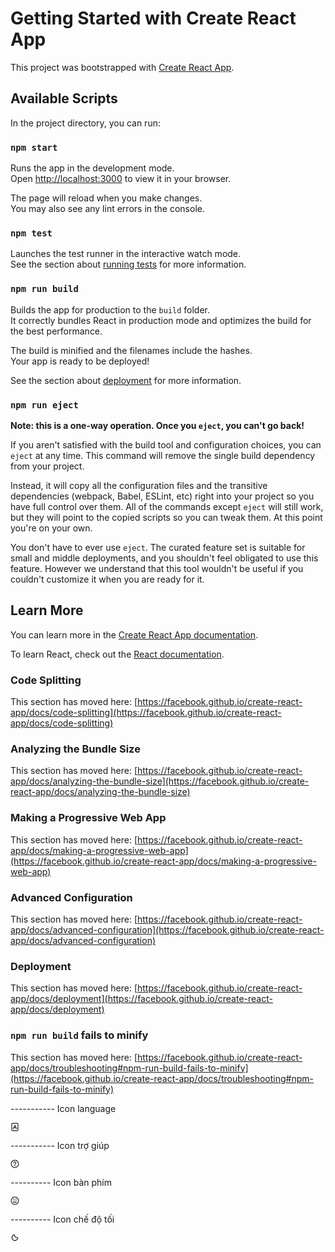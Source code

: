 # Getting Started with Create React App

This project was bootstrapped with [Create React App](https://github.com/facebook/create-react-app).

## Available Scripts

In the project directory, you can run:

### `npm start`

Runs the app in the development mode.\
Open [http://localhost:3000](http://localhost:3000) to view it in your browser.

The page will reload when you make changes.\
You may also see any lint errors in the console.

### `npm test`

Launches the test runner in the interactive watch mode.\
See the section about [running tests](https://facebook.github.io/create-react-app/docs/running-tests) for more information.

### `npm run build`

Builds the app for production to the `build` folder.\
It correctly bundles React in production mode and optimizes the build for the best performance.

The build is minified and the filenames include the hashes.\
Your app is ready to be deployed!

See the section about [deployment](https://facebook.github.io/create-react-app/docs/deployment) for more information.

### `npm run eject`

**Note: this is a one-way operation. Once you `eject`, you can't go back!**

If you aren't satisfied with the build tool and configuration choices, you can `eject` at any time. This command will remove the single build dependency from your project.

Instead, it will copy all the configuration files and the transitive dependencies (webpack, Babel, ESLint, etc) right into your project so you have full control over them. All of the commands except `eject` will still work, but they will point to the copied scripts so you can tweak them. At this point you're on your own.

You don't have to ever use `eject`. The curated feature set is suitable for small and middle deployments, and you shouldn't feel obligated to use this feature. However we understand that this tool wouldn't be useful if you couldn't customize it when you are ready for it.

## Learn More

You can learn more in the [Create React App documentation](https://facebook.github.io/create-react-app/docs/getting-started).

To learn React, check out the [React documentation](https://reactjs.org/).

### Code Splitting

This section has moved here: [https://facebook.github.io/create-react-app/docs/code-splitting](https://facebook.github.io/create-react-app/docs/code-splitting)

### Analyzing the Bundle Size

This section has moved here: [https://facebook.github.io/create-react-app/docs/analyzing-the-bundle-size](https://facebook.github.io/create-react-app/docs/analyzing-the-bundle-size)

### Making a Progressive Web App

This section has moved here: [https://facebook.github.io/create-react-app/docs/making-a-progressive-web-app](https://facebook.github.io/create-react-app/docs/making-a-progressive-web-app)

### Advanced Configuration

This section has moved here: [https://facebook.github.io/create-react-app/docs/advanced-configuration](https://facebook.github.io/create-react-app/docs/advanced-configuration)

### Deployment

This section has moved here: [https://facebook.github.io/create-react-app/docs/deployment](https://facebook.github.io/create-react-app/docs/deployment)

### `npm run build` fails to minify

This section has moved here: [https://facebook.github.io/create-react-app/docs/troubleshooting#npm-run-build-fails-to-minify](https://facebook.github.io/create-react-app/docs/troubleshooting#npm-run-build-fails-to-minify)

----------- Icon language

<span class="Button_icon__+4aRu menuPopper_icon-menu-item__cMi2K"><i style="line-height: 0;"><svg width="1em" height="1em" viewBox="0 0 48 48" fill="currentColor" xmlns="http://www.w3.org/2000/svg"><path fill-rule="evenodd" clip-rule="evenodd" d="M11 2C7.68629 2 5 4.68629 5 8V40C5 43.3137 7.68629 46 11 46H37C40.3137 46 43 43.3137 43 40V8C43 4.68629 40.3137 2 37 2H11ZM9 8C9 6.89543 9.89543 6 11 6H37C38.1046 6 39 6.89543 39 8V40C39 41.1046 38.1046 42 37 42H11C9.89543 42 9 41.1046 9 40V8ZM26.063 14.1175C25.7306 13.4415 25.0465 13.0096 24.2933 13.0002C23.54 12.9907 22.8453 13.4054 22.4961 14.0729L15.6945 27.0746L12.4672 33.1814C12.2092 33.6697 12.3958 34.2747 12.8841 34.5328L14.6524 35.4672C15.1407 35.7253 15.7457 35.5386 16.0038 35.0503L18.6718 30.0017H29.4421L32.0324 35.0274C32.2854 35.5183 32.8885 35.7112 33.3794 35.4581L35.1572 34.5419C35.6481 34.2888 35.8409 33.6858 35.5879 33.1948L32.4477 27.1022L26.063 14.1175ZM27.4492 26.0017H20.77L24.213 19.4202L27.4492 26.0017Z"></path></svg></i></span>

----------- Icon trợ giúp

<span class="Button_icon__+4aRu menuPopper_icon-menu-item__cMi2K"><i style="line-height: 0;"><svg width="1em" height="1em" viewBox="0 0 48 48" fill="currentColor" xmlns="http://www.w3.org/2000/svg"><path fill-rule="evenodd" clip-rule="evenodd" d="M24 6C14.0589 6 6 14.0589 6 24C6 33.9411 14.0589 42 24 42C33.9411 42 42 33.9411 42 24C42 14.0589 33.9411 6 24 6ZM2 24C2 11.8497 11.8497 2 24 2C36.1503 2 46 11.8497 46 24C46 36.1503 36.1503 46 24 46C11.8497 46 2 36.1503 2 24ZM24.0909 15C22.172 15 20.3433 16.2292 19.2617 18.61C19.0332 19.1128 18.4726 19.4 17.9487 19.2253L16.0513 18.5929C15.5274 18.4182 15.2406 17.8497 15.4542 17.3405C16.9801 13.7031 20.0581 11 24.0909 11C28.459 11 32 14.541 32 18.9091C32 21.2138 30.7884 23.4606 29.2167 25.074C27.8157 26.5121 25.5807 27.702 22.9988 27.9518C22.4491 28.0049 22.0001 27.5523 22.0001 27V25C22.0001 24.4477 22.4504 24.0057 22.9955 23.9167C24.2296 23.7153 25.5034 23.1533 26.3515 22.2828C27.4389 21.1666 28 19.8679 28 18.9091C28 16.7502 26.2498 15 24.0909 15ZM24 36C22.3431 36 21 34.6569 21 33C21 31.3431 22.3431 30 24 30C25.6569 30 27 31.3431 27 33C27 34.6569 25.6569 36 24 36Z"></path></svg></i></span>

---------- Icon bàn phím

<span class="Button_icon__+4aRu menuPopper_icon-menu-item__cMi2K"><i style="line-height: 0;"><svg width="1em" height="1em" viewBox="0 0 48 48" fill="currentColor" xmlns="http://www.w3.org/2000/svg"><path fill-rule="evenodd" clip-rule="evenodd" d="M6 24C6 14.0589 14.0589 6 24 6C33.9411 6 42 14.0589 42 24C42 33.9411 33.9411 42 24 42C14.0589 42 6 33.9411 6 24ZM24 2C11.8497 2 2 11.8497 2 24C2 36.1503 11.8497 46 24 46C36.1503 46 46 36.1503 46 24C46 11.8497 36.1503 2 24 2ZM15 14C14.4477 14 14 14.4477 14 15V17C14 17.5523 14.4477 18 15 18H17C17.5523 18 18 17.5523 18 17V15C18 14.4477 17.5523 14 17 14H15ZM14 31C14 30.4477 14.4477 30 15 30H33C33.5523 30 34 30.4477 34 31V33C34 33.5523 33.5523 34 33 34H15C14.4477 34 14 33.5523 14 33V31ZM15 22C14.4477 22 14 22.4477 14 23V25C14 25.5523 14.4477 26 15 26H17C17.5523 26 18 25.5523 18 25V23C18 22.4477 17.5523 22 17 22H15ZM22 15C22 14.4477 22.4477 14 23 14H25C25.5523 14 26 14.4477 26 15V17C26 17.5523 25.5523 18 25 18H23C22.4477 18 22 17.5523 22 17V15ZM23 22C22.4477 22 22 22.4477 22 23V25C22 25.5523 22.4477 26 23 26H25C25.5523 26 26 25.5523 26 25V23C26 22.4477 25.5523 22 25 22H23ZM30 15C30 14.4477 30.4477 14 31 14H33C33.5523 14 34 14.4477 34 15V17C34 17.5523 33.5523 18 33 18H31C30.4477 18 30 17.5523 30 17V15ZM31 22C30.4477 22 30 22.4477 30 23V25C30 25.5523 30.4477 26 31 26H33C33.5523 26 34 25.5523 34 25V23C34 22.4477 33.5523 22 33 22H31Z"></path></svg></i></span>

---------- Icon chế độ tối

<span class="Button_icon__+4aRu menuPopper_icon-menu-item__cMi2K"><i style="line-height: 0;"><svg width="1em" height="1em" viewBox="0 0 48 48" fill="currentColor" xmlns="http://www.w3.org/2000/svg"><path fill-rule="evenodd" clip-rule="evenodd" d="M20.3019 6.38068C21.723 6.08373 22.9615 7.16986 23.009 8.50693C23.2751 16.0034 29.4377 22 37 22C37.8141 22 38.6105 21.9307 39.3839 21.7982C40.7019 21.5723 42 22.5655 42 24C42 33.9411 33.9411 42 24 42C14.0589 42 6 33.9411 6 24C6 15.3248 12.1351 8.0871 20.3019 6.38068ZM19.2223 10.8358C13.8426 12.7885 10 17.9473 10 24C10 31.732 16.268 38 24 38C31.06 38 36.8994 32.7742 37.8611 25.9797C37.5756 25.9932 37.2886 26 37 26C28.0237 26 20.5827 19.4301 19.2223 10.8358Z"></path></svg></i></span>

